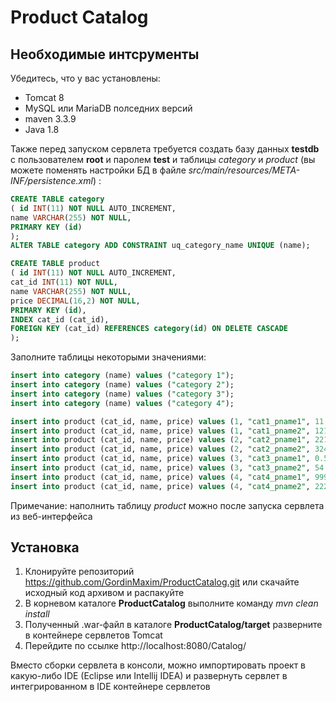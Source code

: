 # Product Catalog

## Необходимые интсрументы

Убедитесь, что у вас установлены:
 - Tomcat 8 
 - MySQL или MariaDB полседних версий
 - maven 3.3.9
 - Java 1.8

Также перед запуском сервлета требуется создать базу данных __testdb__ с пользователем __root__ и паролем __test__ и таблицы _category_ и _product_ (вы можете поменять настройки БД в файле _src/main/resources/META-INF/persistence.xml_) :

``` sql 
CREATE TABLE category
( id INT(11) NOT NULL AUTO_INCREMENT,
name VARCHAR(255) NOT NULL,
PRIMARY KEY (id)
);
ALTER TABLE category ADD CONSTRAINT uq_category_name UNIQUE (name);

CREATE TABLE product
( id INT(11) NOT NULL AUTO_INCREMENT,
cat_id INT(11) NOT NULL,
name VARCHAR(255) NOT NULL,
price DECIMAL(16,2) NOT NULL,
PRIMARY KEY (id),
INDEX cat_id (cat_id),
FOREIGN KEY (cat_id) REFERENCES category(id) ON DELETE CASCADE
); 
```

Заполните таблицы некоторыми значениями:

``` sql 
insert into category (name) values ("category 1");
insert into category (name) values ("category 2");
insert into category (name) values ("category 3");
insert into category (name) values ("category 4");

insert into product (cat_id, name, price) values (1, "cat1_pname1", 11.11);
insert into product (cat_id, name, price) values (1, "cat1_pname2", 121.322);
insert into product (cat_id, name, price) values (2, "cat2_pname1", 2211.1222);
insert into product (cat_id, name, price) values (2, "cat2_pname2", 324256);
insert into product (cat_id, name, price) values (3, "cat3_pname1", 0.567);
insert into product (cat_id, name, price) values (3, "cat3_pname2", 54.21);
insert into product (cat_id, name, price) values (4, "cat4_pname1", 99999.1);
insert into product (cat_id, name, price) values (4, "cat4_pname2", 222.22);
```

Примечание: наполнить таблицу _product_ можно после запуска сервлета из веб-интерфейса

## Установка

1. Клонируйте репозиторий https://github.com/GordinMaxim/ProductCatalog.git или скачайте исходный код архивом и распакуйте 
2. В корневом каталоге __ProductCatalog__ выполните команду _mvn clean install_ 
3. Полученный .war-файл  в каталоге __ProductCatalog/target__  разверните в контейнере сервлетов Tomcat 
4. Перейдите по ссылке http://localhost:8080/Catalog/ 

Вместо сборки сервлета в консоли, можно импортировать проект в какую-либо IDE (Eclipse или Intellij IDEA) и развернуть сервлет в интегрированном в IDE контейнере сервлетов